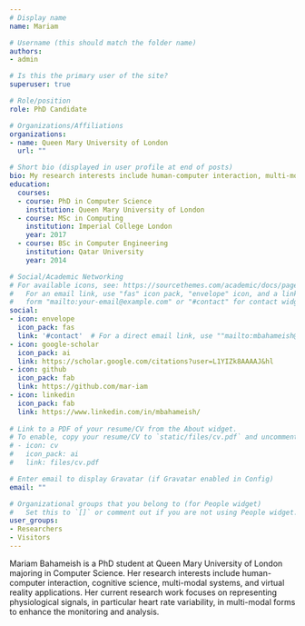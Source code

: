 ```yaml
---
# Display name
name: Mariam

# Username (this should match the folder name)
authors:
- admin

# Is this the primary user of the site?
superuser: true

# Role/position
role: PhD Candidate

# Organizations/Affiliations
organizations:
- name: Queen Mary University of London
  url: ""

# Short bio (displayed in user profile at end of posts)
bio: My research interests include human-computer interaction, multi-modal systems, and virtual reality applications.
education:
  courses:
  - course: PhD in Computer Science
    institution: Queen Mary University of London
  - course: MSc in Computing 
    institution: Imperial College London
    year: 2017
  - course: BSc in Computer Engineering
    institution: Qatar University
    year: 2014

# Social/Academic Networking
# For available icons, see: https://sourcethemes.com/academic/docs/page-builder/#icons
#   For an email link, use "fas" icon pack, "envelope" icon, and a link in the
#   form "mailto:your-email@example.com" or "#contact" for contact widget.
social:
- icon: envelope
  icon_pack: fas
  link: '#contact'  # For a direct email link, use ""mailto:mbahameish@outlook.com"".
- icon: google-scholar
  icon_pack: ai
  link: https://scholar.google.com/citations?user=L1YIZk8AAAAJ&hl
- icon: github
  icon_pack: fab
  link: https://github.com/mar-iam
- icon: linkedin
  icon_pack: fab
  link: https://www.linkedin.com/in/mbahameish/
  
# Link to a PDF of your resume/CV from the About widget.
# To enable, copy your resume/CV to `static/files/cv.pdf` and uncomment the lines below.
# - icon: cv
#   icon_pack: ai
#   link: files/cv.pdf

# Enter email to display Gravatar (if Gravatar enabled in Config)
email: ""

# Organizational groups that you belong to (for People widget)
#   Set this to `[]` or comment out if you are not using People widget.
user_groups:
- Researchers
- Visitors
---
```


Mariam Bahameish is a PhD student at Queen Mary University of London majoring in Computer Science. Her research interests include human-computer interaction, cognitive science, multi-modal systems, and virtual reality applications. Her current research work focuses on representing physiological signals, in particular heart rate variability, in multi-modal forms to enhance the monitoring and analysis.
